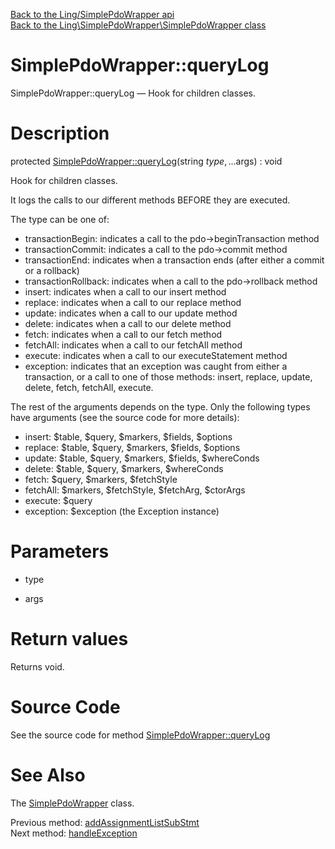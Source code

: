 [Back to the Ling/SimplePdoWrapper api](https://github.com/lingtalfi/SimplePdoWrapper/blob/master/doc/api/Ling/SimplePdoWrapper.md)<br>
[Back to the Ling\SimplePdoWrapper\SimplePdoWrapper class](https://github.com/lingtalfi/SimplePdoWrapper/blob/master/doc/api/Ling/SimplePdoWrapper/SimplePdoWrapper.md)


SimplePdoWrapper::queryLog
================



SimplePdoWrapper::queryLog — Hook for children classes.




Description
================


protected [SimplePdoWrapper::queryLog](https://github.com/lingtalfi/SimplePdoWrapper/blob/master/doc/api/Ling/SimplePdoWrapper/SimplePdoWrapper/queryLog.md)(string $type, ...$args) : void




Hook for children classes.

It logs the calls to our different methods BEFORE they are executed.


The type can be one of:
- transactionBegin: indicates a call to the pdo->beginTransaction method
- transactionCommit: indicates a call to the pdo->commit method
- transactionEnd: indicates when a transaction ends (after either a commit or a rollback)
- transactionRollback: indicates when a call to the pdo->rollback method
- insert: indicates when a call to our insert method
- replace: indicates when a call to our replace method
- update: indicates when a call to our update method
- delete: indicates when a call to our delete method
- fetch: indicates when a call to our fetch method
- fetchAll: indicates when a call to our fetchAll method
- execute: indicates when a call to our executeStatement method
- exception: indicates that an exception was caught from either a transaction, or a call to one of those methods:
     insert, replace, update, delete, fetch, fetchAll, execute.


The rest of the arguments depends on the type.
Only the following types have arguments (see the source code for more details):

- insert: $table, $query, $markers, $fields, $options
- replace: $table, $query, $markers, $fields, $options
- update: $table, $query, $markers, $fields, $whereConds
- delete: $table, $query, $markers, $whereConds
- fetch: $query, $markers, $fetchStyle
- fetchAll: $markers, $fetchStyle, $fetchArg, $ctorArgs
- execute: $query
- exception: $exception (the Exception instance)




Parameters
================


- type

    

- args

    


Return values
================

Returns void.








Source Code
===========
See the source code for method [SimplePdoWrapper::queryLog](https://github.com/lingtalfi/SimplePdoWrapper/blob/master/SimplePdoWrapper.php#L635-L638)


See Also
================

The [SimplePdoWrapper](https://github.com/lingtalfi/SimplePdoWrapper/blob/master/doc/api/Ling/SimplePdoWrapper/SimplePdoWrapper.md) class.

Previous method: [addAssignmentListSubStmt](https://github.com/lingtalfi/SimplePdoWrapper/blob/master/doc/api/Ling/SimplePdoWrapper/SimplePdoWrapper/addAssignmentListSubStmt.md)<br>Next method: [handleException](https://github.com/lingtalfi/SimplePdoWrapper/blob/master/doc/api/Ling/SimplePdoWrapper/SimplePdoWrapper/handleException.md)<br>


